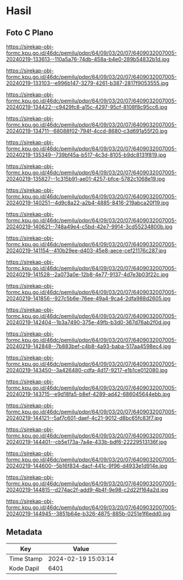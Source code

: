 # Hasil

## Foto C Plano

https://sirekap-obj-formc.kpu.go.id/46dc/pemilu/pdpr/64/09/03/20/07/6409032007005-20240219-133613--110a5a76-74db-458a-b4e0-289b54832b1d.jpg

https://sirekap-obj-formc.kpu.go.id/46dc/pemilu/pdpr/64/09/03/20/07/6409032007005-20240219-133103--e996b147-3279-4261-b387-2817f9053555.jpg

https://sirekap-obj-formc.kpu.go.id/46dc/pemilu/pdpr/64/09/03/20/07/6409032007005-20240219-134422--c9429fc8-a15c-4297-95cf-8108f8c95cc6.jpg

https://sirekap-obj-formc.kpu.go.id/46dc/pemilu/pdpr/64/09/03/20/07/6409032007005-20240219-134711--68088f02-794f-4ccd-8680-c3d691a55f20.jpg

https://sirekap-obj-formc.kpu.go.id/46dc/pemilu/pdpr/64/09/03/20/07/6409032007005-20240219-135349--739bf45a-b517-4c3d-8105-b9dc8131f819.jpg

https://sirekap-obj-formc.kpu.go.id/46dc/pemilu/pdpr/64/09/03/20/07/6409032007005-20240219-135827--1c315b91-ae01-4257-bfce-5782c1068e19.jpg

https://sirekap-obj-formc.kpu.go.id/46dc/pemilu/pdpr/64/09/03/20/07/6409032007005-20240219-140251--4d9c8a22-a2b4-4885-8416-219abca20f19.jpg

https://sirekap-obj-formc.kpu.go.id/46dc/pemilu/pdpr/64/09/03/20/07/6409032007005-20240219-140621--748a49e4-c5bd-42e7-9914-3cd55234800b.jpg

https://sirekap-obj-formc.kpu.go.id/46dc/pemilu/pdpr/64/09/03/20/07/6409032007005-20240219-141154--410b29ee-d403-45e8-aece-cef21176c287.jpg

https://sirekap-obj-formc.kpu.go.id/46dc/pemilu/pdpr/64/09/03/20/07/6409032007005-20240219-141528--2a073a0e-12b8-4e77-9137-4d7e3b03f22c.jpg

https://sirekap-obj-formc.kpu.go.id/46dc/pemilu/pdpr/64/09/03/20/07/6409032007005-20240219-141856--927c5b6e-76ee-49a4-9ca4-2dfa988d2605.jpg

https://sirekap-obj-formc.kpu.go.id/46dc/pemilu/pdpr/64/09/03/20/07/6409032007005-20240219-142404--1b3a7490-375e-49fb-b3d0-367d76ab2f0d.jpg

https://sirekap-obj-formc.kpu.go.id/46dc/pemilu/pdpr/64/09/03/20/07/6409032007005-20240219-142848--7b883bef-c4b8-4a93-baba-517aa4598ec4.jpg

https://sirekap-obj-formc.kpu.go.id/46dc/pemilu/pdpr/64/09/03/20/07/6409032007005-20240219-143450--3a426480-cdfa-4d17-9217-e1b1ce012080.jpg

https://sirekap-obj-formc.kpu.go.id/46dc/pemilu/pdpr/64/09/03/20/07/6409032007005-20240219-143715--e9d18fa5-b8ef-4289-ad42-686045644ebb.jpg

https://sirekap-obj-formc.kpu.go.id/46dc/pemilu/pdpr/64/09/03/20/07/6409032007005-20240219-144121--5af7c601-daef-4c21-9012-d8bc65fc83f7.jpg

https://sirekap-obj-formc.kpu.go.id/46dc/pemilu/pdpr/64/09/03/20/07/6409032007005-20240219-144401--cb5e173a-7a4e-433b-bdf6-22229513136f.jpg

https://sirekap-obj-formc.kpu.go.id/46dc/pemilu/pdpr/64/09/03/20/07/6409032007005-20240219-144600--5b16f834-dacf-441c-9f96-d4933e1d914e.jpg

https://sirekap-obj-formc.kpu.go.id/46dc/pemilu/pdpr/64/09/03/20/07/6409032007005-20240219-144815--d274ac2f-add9-4b4f-9e98-c2d22f164a2d.jpg

https://sirekap-obj-formc.kpu.go.id/46dc/pemilu/pdpr/64/09/03/20/07/6409032007005-20240219-144945--3851b64e-b326-4875-885b-0251e1f6edd0.jpg


## Metadata

| Key        | Value               |
| ---------- | ------------------- |
| Time Stamp | 2024-02-19 15:03:14 |
| Kode Dapil | 6401                |



